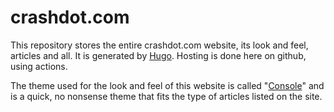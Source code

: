 # crashdot.com
This repository stores the entire crashdot.com website, its look and feel, articles and all. It is generated by [Hugo](https://gohugo.io). Hosting is done here on github, using actions.

The theme used for the look and feel of this website is called "[Console](https://github.com/mrmierzejewski/hugo-theme-console)" and is a quick, no nonsense theme that fits the type of articles listed on the site.
